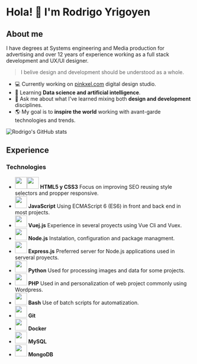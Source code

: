# Hola! 🤙 I'm Rodrigo Yrigoyen

## About me

I have degrees at Systems engineering and Media production for advertising and over 12 years of experience working as a full stack development and UX/UI designer.

> I belive design and development should be understood as a whole.

- 💻 Currently working on [pinkxel.com](https://pinkxel.com) digital design studio.
- 🤖 Learning **Data science and artificial intelligence**.
- 🎨 Ask me about what I've learned mixing both **design and development** disciplines.
- 🌎 My goal is to **inspire the world** working with avant-garde technologies and trends.

![Rodrigo's GitHub stats](https://github-readme-stats.vercel.app/api?username=rodryg&show_icons=true&theme=radical)


## Experience
### Technologies
 
- <img src="https://cdn.jsdelivr.net/gh/devicons/devicon/icons/html5/html5-plain-wordmark.svg"  width="32"/><img src="https://cdn.jsdelivr.net/gh/devicons/devicon/icons/css3/css3-plain-wordmark.svg"  width="32"/> **HTML5 y CSS3** Focus on improving SEO reusing style selectors and propper responsive.
- <img src="https://cdn.jsdelivr.net/gh/devicons/devicon/icons/javascript/javascript-original.svg"  width="32"/> **JavaScript** Using ECMAScript 6 (ES6) in front and back end in most projects.
- <img src="https://cdn.jsdelivr.net/gh/devicons/devicon/icons/vuejs/vuejs-original.svg" width="32"/> **Vuej.js** Experience in several proyects using Vue Cli and Vuex.
- <img src="https://cdn.jsdelivr.net/gh/devicons/devicon/icons/nodejs/nodejs-original.svg" width="32"/> **Node.js** Instalation, configuration and package managment.
- <img src="https://cdn.jsdelivr.net/gh/devicons/devicon/icons/express/express-original.svg" width="32"/> **Express.js** Preferred server for Node.js applications used in serveral proyects.
- <img src="https://cdn.jsdelivr.net/gh/devicons/devicon/icons/python/python-original.svg" width="32"/> **Python** Used for processing images and data for some projects.
- <img src="https://cdn.jsdelivr.net/gh/devicons/devicon/icons/php/php-original.svg" width="32"/> **PHP** Used in and personalization of web project commonly using Wordpress.
- <img src="https://cdn.jsdelivr.net/gh/devicons/devicon/icons/bash/bash-original.svg" width="32"/> **Bash** Use of batch scripts for automatization.
- <img src="https://cdn.jsdelivr.net/gh/devicons/devicon/icons/git/git-original.svg" width="32"/> **Git** 
- <img src="https://cdn.jsdelivr.net/gh/devicons/devicon/icons/docker/docker-original.svg" width="32"/> **Docker**
- <img src="https://cdn.jsdelivr.net/gh/devicons/devicon/icons/mysql/mysql-original.svg" width="32"/> **MySQL**
- <img src="https://cdn.jsdelivr.net/gh/devicons/devicon/icons/mongodb/mongodb-original.svg" width="32"/> **MongoDB**

<!--
**rodryg/rodryg** is a ✨ _special_ ✨ repository because its `README.md` (this file) appears on your GitHub profile.

Here are some ideas to get you started:

- 🔭 I’m currently working on ...
- 🌱 I’m currently learning ...
- 👯 I’m looking to collaborate on ...
- 🤔 I’m looking for help with ...
- 💬 Ask me about ...
- 📫 How to reach me: ...
- 😄 Pronouns: ...
- ⚡ Fun fact: ...
-->
